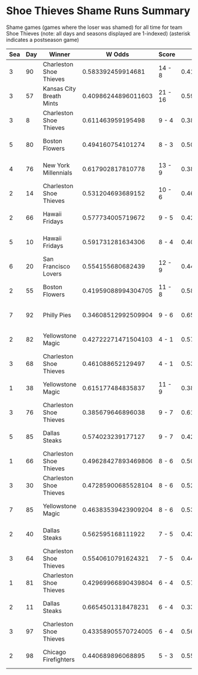 # Shoe Thieves Shame Runs Summary



Shame games (games where the loser was shamed) for all time for team Shoe Thieves (note: all days and seasons displayed are 1-indexed) (asterisk indicates a postseason game)


| Sea | Day | Winner | W Odds | Score | L Odds | Loser | 
| ------ |------ |------ |------ |------ |------ |------ |
| 3 | 90 | Charleston Shoe Thieves | 0.583392459914681 | 14 - 8 | 0.41660754008531803 | Yellowstone Magic | 
| 3 | 57 | Kansas City Breath Mints | 0.40986244896011603 | 21 - 16 | 0.5901375510398831 | Charleston Shoe Thieves | 
| 3 | 8 | Charleston Shoe Thieves | 0.611463959195498 | 9 - 4 | 0.38853604080450105 | Dallas Steaks | 
| 5 | 80 | Boston Flowers | 0.494160754101274 | 8 - 3 | 0.5058392458987251 | Charleston Shoe Thieves | 
| 4 | 76 | New York Millennials | 0.617902817810778 | 13 - 9 | 0.382097182189221 | Charleston Shoe Thieves | 
| 2 | 14 | Charleston Shoe Thieves | 0.531204693689152 | 10 - 6 | 0.46879530631084704 | Yellowstone Magic | 
| 2 | 66 | Hawaii Fridays | 0.577734005719672 | 9 - 5 | 0.422265994280327 | Charleston Shoe Thieves | 
| 5 | 10 | Hawaii Fridays | 0.591731281634306 | 8 - 4 | 0.408268718365693 | Charleston Shoe Thieves | 
| 6 | 20 | San Francisco Lovers | 0.554155680682439 | 12 - 9 | 0.44584431931756 | Charleston Shoe Thieves | 
| 2 | 55 | Boston Flowers | 0.41959088994304705 | 11 - 8 | 0.5804091100569531 | Charleston Shoe Thieves | 
| 7 | 92 | Philly Pies | 0.34608512992509904 | 9 - 6 | 0.653914870074901 | Charleston Shoe Thieves | 
| 2 | 82 | Yellowstone Magic | 0.42722271471504103 | 4 - 1 | 0.5727772852849581 | Charleston Shoe Thieves | 
| 3 | 68 | Charleston Shoe Thieves | 0.461088652129497 | 4 - 1 | 0.538911347870502 | Hawaii Fridays | 
| 1 | 38 | Yellowstone Magic | 0.615177484835837 | 11 - 9 | 0.38482251516416305 | Charleston Shoe Thieves | 
| 3 | 76 | Charleston Shoe Thieves | 0.385679646896038 | 9 - 7 | 0.614320353103962 | San Francisco Lovers | 
| 5 | 85 | Dallas Steaks | 0.574023239177127 | 9 - 7 | 0.42597676082287206 | Charleston Shoe Thieves | 
| 1 | 66 | Charleston Shoe Thieves | 0.49628427893469806 | 8 - 6 | 0.503715721065301 | New York Millennials | 
| 3 | 30 | Charleston Shoe Thieves | 0.47285900685528104 | 8 - 6 | 0.5271409931447181 | New York Millennials | 
| 7 | 85 | Yellowstone Magic | 0.46383539423909204 | 8 - 6 | 0.5361646057609081 | Charleston Shoe Thieves | 
| 2 | 40 | Dallas Steaks | 0.562595168111922 | 7 - 5 | 0.43740483188807705 | Charleston Shoe Thieves | 
| 3 | 64 | Charleston Shoe Thieves | 0.5540610791624321 | 7 - 5 | 0.44593892083756703 | New York Millennials | 
| 1 | 81 | Charleston Shoe Thieves | 0.42969966890439804 | 6 - 4 | 0.5703003310956011 | Hawaii Fridays | 
| 2 | 11 | Dallas Steaks | 0.6654501318478231 | 6 - 4 | 0.334549868152176 | Charleston Shoe Thieves | 
| 3 | 97 | Charleston Shoe Thieves | 0.43358905570724005 | 6 - 4 | 0.5664109442927591 | Hawaii Fridays | 
| 2 | 98 | Chicago Firefighters | 0.440689896068895 | 5 - 3 | 0.559310103931104 | Charleston Shoe Thieves | 


